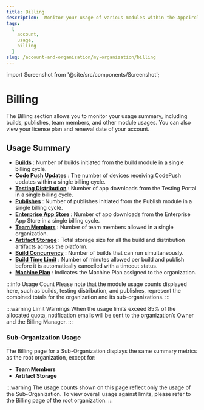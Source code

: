 ```yaml
---
title: Billing
description:  Monitor your usage of various modules within the Appcircle from the Billing section.
tags:
  [
    account,
    usage,
    billing
  ]
slug: /account-and-organization/my-organization/billing
---
```


import Screenshot from '@site/src/components/Screenshot';

# Billing

The Billing section allows you to monitor your usage summary, including builds, publishes, team members, and other module usages. You can also view your license plan and renewal date of your account.

<Screenshot url='https://cdn.appcircle.io/docs/assets/7074-2.png'/>

<Screenshot url='https://cdn.appcircle.io/docs/assets/7074-3.png'/>

## Usage Summary

- **[Builds](/build/build-process-management/manual-builds)** : Number of builds initiated from the build module in a single billing cycle.
- **[Code Push Updates](/code-push)** : The number of devices receiving CodePush updates within a single billing cycle.
- **[Testing Distribution](/testing-distribution/testing-portal)** : Number of app downloads from the Testing Portal in a single billing cycle.
- **[Publishes](/publish-module)** : Number of publishes initiated from the Publish module in a single billing cycle.
- **[Enterprise App Store](/enterprise-app-store/enterprise-portal)** : Number of app downloads from the Enterprise App Store in a single billing cycle.
- **[Team Members](/account-and-organization/my-organization/profile-and-team/team-management)** : Number of team members allowed in a single organization.
- **[Artifact Storage](/account-and-organization/my-organization/artifacts)** : Total storage size for all the build and distribution artifacts across the platform.
- **[Build Concurrency](/build/build-process-management/manual-builds)** : Number of builds that can run simultaneously.
- **[Build Time Limit](/build/build-process-management/manual-builds)** : Number of minutes allowed per build and publish before it is automatically cancelled with a timeout status.
- **[Machine Plan](/infrastructure/machine-plans)** : Indicates the Machine Plan assigned to the organization.

:::info Usage Count
Please note that the module usage counts displayed here, such as builds, testing distribution, and publishes, represent the combined totals for the organization and its sub-organizations.
:::

:::warning Limit Warnings
When the usage limits exceed 85% of the allocated quota, notification emails will be sent to the organization’s Owner and the Billing Manager.
:::

### Sub-Organization Usage

The Billing page for a Sub-Organization displays the same summary metrics as the root organization, except for: 

- **Team Members** 
- **Artifact Storage**

:::warning
The usage counts shown on this page reflect only the usage of the Sub-Organization. To view overall usage against limits, please refer to the Billing page of the root organization.
:::

<Screenshot url='https://cdn.appcircle.io/docs/assets/7074-4.png'/>